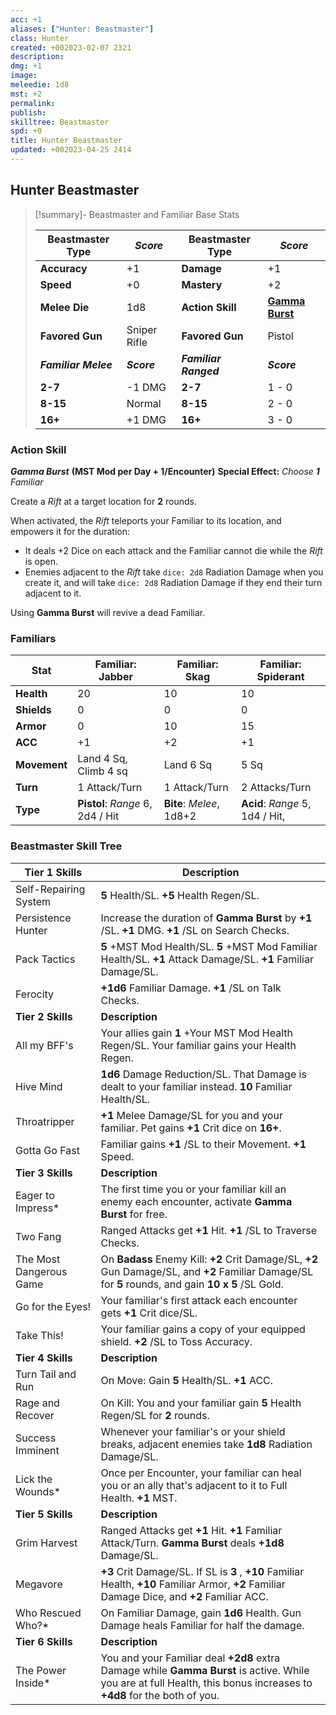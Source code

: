```yaml
---
acc: +1
aliases: ["Hunter: Beastmaster"]
class: Hunter
created: +002023-02-07 2321
description: 
dmg: +1
image: 
meleedie: 1d8
mst: +2
permalink: 
publish: 
skilltree: Beastmaster
spd: +0
title: Hunter Beastmaster
updated: +002023-04-25 2414
---
```


## Hunter Beastmaster

>[!summary]- Beastmaster and Familiar Base Stats
>
> | **Beastmaster Type** | ***Score***      | **Beastmaster Type**  | ***Score***                      |
> | -------------------- | ------------ | --------------------- | ---------------------------- |
> | **Accuracy**         | +1           | **Damage**            | +1                           |
> | **Speed**            | +0           | **Mastery**           | +2                           |
> | **Melee Die**        | 1d8          | **Action Skill**      | **[Gamma Burst](Bunkers%20and%20Badasses/Markdown%20Conversions%201/Scouts%20DLC%201/Action%20Skills/Gamma%20Burst.md)** |
> | **Favored Gun**      | Sniper Rifle | **Favored Gun**       | Pistol                       |
> | ***Familiar Melee*** | ***Score***      | ***Familiar Ranged*** | ***Score***                      |
> | **2-7**              | -1 DMG       | **2-7**                   | 1 - 0                          |
> | **8-15**             | Normal       | **8-15**                  | 2 - 0                          |
> | **16+**              | +1 DMG       | **16+**                   | 3 - 0                             |
>

### Action Skill

***Gamma Burst***
**(MST Mod per Day + 1/Encounter)**
**Special Effect:** *Choose **1** Familiar*

Create a *Rift* at a target location for **2** rounds.

When activated, the *Rift* teleports your Familiar to its location, and empowers it for the duration:
- It deals +2 Dice on each attack and the Familiar cannot die while the *Rift* is open.
- Enemies adjacent to the *Rift* take `dice: 2d8` Radiation Damage when you create it, and will take `dice: 2d8` Radiation Damage if they end their turn adjacent to it.

Using **Gamma Burst** will revive a dead Familiar.

### Familiars

| **Stat**     | **Familiar: Jabber**             | **Familiar: Skag**       | **Familiar: Spiderant** |
| ------------ | -------------------------------- | ------------------------ | ----------------------- |
| **Health**   | 20                               | 10                       | 10                        |
| **Shields**  | 0                                | 0                        |   0                      |
| **Armor**    | 0                                | 10                       |    15                     |
| **ACC**      | +1                               | +2                       | +1                      |
| **Movement** | Land 4 Sq, Climb 4 sq            | Land 6 Sq                |      5 Sq                   |
| **Turn**     | 1 Attack/Turn                    | 1 Attack/Turn            |          2 Attacks/Turn               |
| **Type**     | **Pistol**: *Range* 6, 2d4 / Hit | **Bite**: *Melee*, 1d8+2 | **Acid**: *Range* 5, 1d4 / Hit,                         |

### Beastmaster Skill Tree

| **Tier 1 Skills** | **Description** |
| --- | --- |
| Self-Repairing System | **5** Health/SL. **+5** Health Regen/SL. |
| Persistence Hunter | Increase the duration of **Gamma Burst** by **+1** /SL. **+1** DMG. **+1** /SL on Search Checks. |
| Pack Tactics | **5** +MST Mod Health/SL. **5** +MST Mod Familiar Health/SL. **+1** Attack Damage/SL. **+1** Familiar Damage/SL. |
| Ferocity | **+1d6** Familiar Damage. **+1** /SL on Talk Checks. |
| **Tier 2 Skills** | **Description** |
| All my BFF's | Your allies gain **1** +Your MST Mod Health Regen/SL. Your familiar gains your Health Regen. |
| Hive Mind | **1d6** Damage Reduction/SL. That Damage is dealt to your familiar instead. **10** Familiar Health/SL. |
| Throatripper | **+1** Melee Damage/SL for you and your familiar. Pet gains **+1** Crit dice on **16+**. |
| Gotta Go Fast | Familiar gains **+1** /SL to their Movement. **+1** Speed. |
| **Tier 3 Skills** | **Description** |
| Eager to Impress\* | The first time you or your familiar kill an enemy each encounter, activate **Gamma Burst** for free. |
| Two Fang | Ranged Attacks get **+1** Hit. **+1** /SL to Traverse Checks. |
| The Most Dangerous Game | On **Badass** Enemy Kill: **+2** Crit Damage/SL, **+2** Gun Damage/SL, and **+2** Familiar Damage/SL for **5** rounds, and gain **10 x 5** /SL Gold. |
| Go for the Eyes! | Your familiar's first attack each encounter gets **+1** Crit dice/SL. |
| Take This! | Your familiar gains a copy of your equipped shield. **+2** /SL to Toss Accuracy. |
| **Tier 4 Skills** | **Description** |
| Turn Tail and Run | On Move: Gain **5** Health/SL. **+1** ACC. |
| Rage and Recover | On Kill: You and your familiar gain **5** Health Regen/SL for **2** rounds. |
| Success Imminent | Whenever your familiar's or your shield breaks, adjacent enemies take **1d8** Radiation Damage/SL. |
| Lick the Wounds\* | Once per Encounter, your familiar can heal you or an ally that's adjacent to it to Full Health. **+1** MST. |
| **Tier 5 Skills** | **Description** |
| Grim Harvest | Ranged Attacks get **+1** Hit. **+1** Familiar Attack/Turn. **Gamma Burst** deals **+1d8** Damage/SL. |
| Megavore | **+3** Crit Damage/SL. If SL is **3** , **+10** Familiar Health, **+10** Familiar Armor, **+2** Familiar Damage Dice, and **+2** Familiar ACC. |
| Who Rescued Who?\* | On Familiar Damage, gain **1d6** Health. Gun Damage heals Familiar for half the damage. |
| **Tier 6 Skills** | **Description** |
| The Power Inside\* | You and your Familiar deal **+2d8** extra Damage while **Gamma Burst** is active. While you are at full Health, this bonus increases to **+4d8** for the both of you. |
